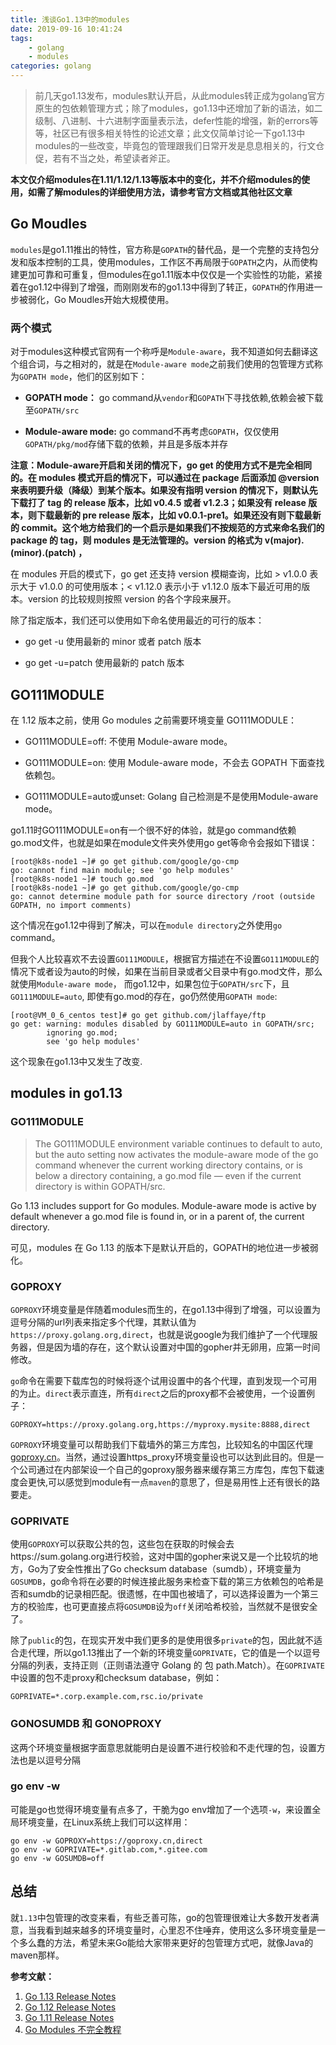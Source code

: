 ```yaml
---
title: 浅谈Go1.13中的modules
date: 2019-09-16 10:41:24
tags: 
    - golang
    - modules
categories: golang
---
```


> 前几天go1.13发布，modules默认开启，从此modules转正成为golang官方原生的包依赖管理方式；除了modules，go1.13中还增加了新的语法，如二级制、八进制、十六进制字面量表示法，defer性能的增强，新的errors等等，社区已有很多相关特性的论述文章；此文仅简单讨论一下go1.13中modules的一些改变，毕竟包的管理跟我们日常开发是息息相关的，行文仓促，若有不当之处，希望读者斧正。

**本文仅介绍modules在1.11/1.12/1.13等版本中的变化，并不介绍modules的使用，如需了解modules的详细使用方法，请参考官方文档或其他社区文章**

## Go Moudles

`modules`是go1.11推出的特性，官方称是`GOPATH`的替代品，是一个完整的支持包分发和版本控制的工具，使用modules，工作区不再局限于`GOPATH`之内，从而使构建更加可靠和可重复，但modules在go1.11版本中仅仅是一个实验性的功能，紧接着在go1.12中得到了增强，而刚刚发布的go1.13中得到了转正，`GOPATH`的作用进一步被弱化，Go Moudles开始大规模使用。

### 两个模式
对于modules这种模式官网有一个称呼是`Module-aware`，我不知道如何去翻译这个组合词，与之相对的，就是在`Module-aware mode`之前我们使用的包管理方式称为`GOPATH mode`，他们的区别如下：

- **GOPATH mode：** go command从`vendor`和`GOPATH`下寻找依赖,依赖会被下载至`GOPATH/src`

- **Module-aware mode:** go command不再考虑`GOPATH`，仅仅使用`GOPATH/pkg/mod`存储下载的依赖，并且是多版本并存

**注意：Module-aware开启和关闭的情况下，go get 的使用方式不是完全相同的。在 modules 模式开启的情况下，可以通过在 package 后面添加 @version 来表明要升级（降级）到某个版本。如果没有指明 version 的情况下，则默认先下载打了 tag 的 release 版本，比如 v0.4.5 或者 v1.2.3；如果没有 release 版本，则下载最新的 pre release 版本，比如 v0.0.1-pre1。如果还没有则下载最新的 commit。这个地方给我们的一个启示是如果我们不按规范的方式来命名我们的 package 的 tag，则 modules 是无法管理的。version 的格式为 v(major).(minor).(patch) ，**

在 modules 开启的模式下，go get 还支持 version 模糊查询，比如 > v1.0.0 表示大于 v1.0.0 的可使用版本；< v1.12.0 表示小于 v1.12.0  版本下最近可用的版本。version 的比较规则按照 version 的各个字段来展开。

除了指定版本，我们还可以使用如下命名使用最近的可行的版本：

- go get -u 使用最新的 minor 或者 patch 版本

- go get -u=patch 使用最新的 patch 版本

## GO111MODULE
在 1.12 版本之前，使用 Go modules 之前需要环境变量 GO111MODULE：

- GO111MODULE=off: 不使用 Module-aware mode。

- GO111MODULE=on: 使用 Module-aware mode，不会去 GOPATH 下面查找依赖包。

- GO111MODULE=auto或unset: Golang 自己检测是不是使用Module-aware mode。

go1.11时GO111MODULE=on有一个很不好的体验，就是go command依赖go.mod文件，也就是如果在module文件夹外使用go get等命令会报如下错误：
```shell
[root@k8s-node1 ~]# go get github.com/google/go-cmp
go: cannot find main module; see 'go help modules'
[root@k8s-node1 ~]# touch go.mod
[root@k8s-node1 ~]# go get github.com/google/go-cmp
go: cannot determine module path for source directory /root (outside GOPATH, no import comments)
```

这个情况在go1.12中得到了解决，可以在`module directory`之外使用`go` command。

但我个人比较喜欢不去设置`GO111MODULE`，根据官方描述在不设置`GO111MODULE`的情况下或者设为auto的时候，如果在当前目录或者父目录中有go.mod文件，那么就使用`Module-aware mode`， 而go1.12中，如果包位于`GOPATH/src`下，且`GO111MODULE=auto`, 即使有go.mod的存在，go仍然使用`GOPATH mode`:

```shell
[root@VM_0_6_centos test]# go get github.com/jlaffaye/ftp        
go get: warning: modules disabled by GO111MODULE=auto in GOPATH/src;
        ignoring go.mod;
        see 'go help modules'
```

这个现象在go1.13中又发生了改变.

## modules in go1.13

### GO111MODULE


> The GO111MODULE environment variable continues to default to auto, but the auto setting now activates the module-aware mode of the go command whenever the current working directory contains, or is below a directory containing, a go.mod file — even if the current directory is within GOPATH/src.

Go 1.13 includes support for Go modules. Module-aware mode is active by default whenever a go.mod file is found in, or in a parent of, the current directory.


可见，modules 在 Go 1.13 的版本下是默认开启的，GOPATH的地位进一步被弱化。

### GOPROXY

`GOPROXY`环境变量是伴随着modules而生的，在go1.13中得到了增强，可以设置为逗号分隔的url列表来指定多个代理，其默认值为`https://proxy.golang.org,direct`，也就是说google为我们维护了一个代理服务器，但是因为墙的存在，这个默认设置对中国的gopher并无卵用，应第一时间修改。

`go`命令在需要下载库包的时候将逐个试用设置中的各个代理，直到发现一个可用的为止。`direct`表示直连，所有`direct`之后的proxy都不会被使用，一个设置例子：

```shell
GOPROXY=https://proxy.golang.org,https://myproxy.mysite:8888,direct
```

`GOPROXY`环境变量可以帮助我们下载墙外的第三方库包，比较知名的中国区代理[goproxy.cn](https://github.com/goproxy/goproxy.cn)。当然，通过设置https_proxy环境变量设也可以达到此目的。但是一个公司通过在内部架设一个自己的goproxy服务器来缓存第三方库包，库包下载速度会更快,可以感觉到module有一点`maven`的意思了，但是易用性上还有很长的路要走。

### GOPRIVATE

使用`GOPROXY`可以获取公共的包，这些包在获取的时候会去https://sum.golang.org进行校验，这对中国的gopher来说又是一个比较坑的地方，Go为了安全性推出了Go checksum database（sumdb），环境变量为`GOSUMDB`，go命令将在必要的时候连接此服务来检查下载的第三方依赖包的哈希是否和sumdb的记录相匹配。很遗憾，在中国也被墙了，可以选择设置为一个第三方的校验库，也可更直接点将`GOSUMDB`设为`off`关闭哈希校验，当然就不是很安全了。

除了`public`的包，在现实开发中我们更多的是使用很多`private`的包，因此就不适合走代理，所以go1.13推出了一个新的环境变量`GOPRIVATE`，它的值是一个以逗号分隔的列表，支持正则（正则语法遵守 Golang 的 包 path.Match）。在`GOPRIVATE`中设置的包不走proxy和checksum database，例如：

```shell
GOPRIVATE=*.corp.example.com,rsc.io/private
```

### GONOSUMDB 和 GONOPROXY 

这两个环境变量根据字面意思就能明白是设置不进行校验和不走代理的包，设置方法也是以逗号分隔

### go env -w

可能是go也觉得环境变量有点多了，干脆为go env增加了一个选项`-w`，来设置全局环境变量，在Linux系统上我们可以这样用：

```shell
go env -w GOPROXY=https://goproxy.cn,direct
go env -w GOPRIVATE=*.gitlab.com,*.gitee.com
go env -w GOSUMDB=off
```

## 总结

就`1.13`中包管理的改变来看，有些乏善可陈，go的包管理很难让大多数开发者满意，当我看到越来越多的环境变量时，心里忍不住唾弃，使用这么多环境变量是一个多么蠢的方法，希望未来Go能给大家带来更好的包管理方式吧，就像Java的maven那样。

**参考文献：**

1. [Go 1.13 Release Notes](https://golang.org/doc/go1.13)
2. [Go 1.12 Release Notes](https://golang.org/doc/go1.12)
3. [Go 1.11 Release Notes](https://golang.org/doc/go1.11)
2. [Go Modules 不完全教程](https://mp.weixin.qq.com/s/v-NdYEJBgKbiKsdoQaRsQg)